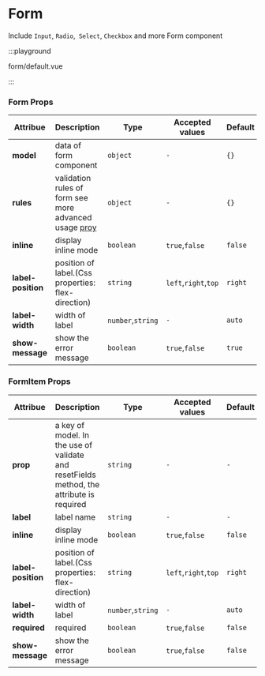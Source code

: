 # Form

Include `Input`, `Radio`,` Select`, `Checkbox` and more Form component

:::playground

form/default.vue

:::

### Form Props

| Attribue           | Description                                                                                   | Type              | Accepted values      | Default |
| ------------------ | --------------------------------------------------------------------------------------------- | ----------------- | -------------------- | ------- |
| **model**          | data of form component                                                                        | `object`          | `-`                  | `{}`    |
| **rules**          | validation rules of form see more advanced usage [proy](https://github.com/fect-org/validate) | `object`          | `-`                  | `{}`    |
| **inline**         | display inline mode                                                                           | `boolean`         | `true`,`false`       | `false` |
| **label-position** | position of label.(Css properties: flex-direction)                                            | `string`          | `left`,`right`,`top` | `right` |
| **label-width**    | width of label                                                                                | `number`,`string` | `-`                  | `auto`  |
| **show-message**   | show the error message                                                                        | `boolean`         | `true`,`false`       | `true`  |

### FormItem Props

| Attribue           | Description                                                                              | Type              | Accepted values      | Default |
| ------------------ | ---------------------------------------------------------------------------------------- | ----------------- | -------------------- | ------- |
| **prop**           | a key of model. In the use of validate and resetFields method, the attribute is required | `string`          | `-`                  | `-`     |
| **label**          | label name                                                                               | `string`          | `-`                  | `-`     |
| **inline**         | display inline mode                                                                      | `boolean`         | `true`,`false`       | `false` |
| **label-position** | position of label.(Css properties: flex-direction)                                       | `string`          | `left`,`right`,`top` | `right` |
| **label-width**    | width of label                                                                           | `number`,`string` | `-`                  | `auto`  |
| **required**       | required                                                                                 | `boolean`         | `true`,`false`       | `false` |
| **show-message**   | show the error message                                                                   | `boolean`         | `true`,`false`       | `false` |
